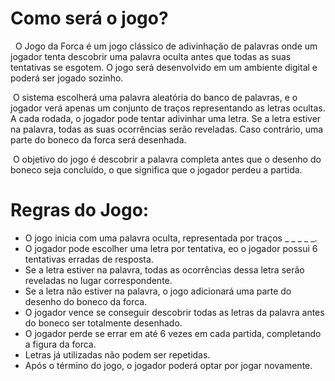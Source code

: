 # Como será o jogo?

&nbsp; O Jogo da Forca é um jogo clássico de adivinhação de palavras onde um jogador tenta descobrir uma palavra oculta antes que todas as suas tentativas se esgotem. O jogo será desenvolvido em um ambiente digital e poderá ser jogado sozinho.

&nbsp;O sistema escolherá uma palavra aleatória do banco de palavras, e o jogador verá apenas um conjunto de traços representando as letras ocultas. A cada rodada, o jogador pode tentar adivinhar uma letra. Se a letra estiver na palavra, todas as suas ocorrências serão reveladas. Caso contrário, uma parte do boneco da forca será desenhada.

&nbsp;O objetivo do jogo é descobrir a palavra completa antes que o desenho do boneco seja concluído, o que significa que o jogador perdeu a partida.

# Regras do Jogo:

- O jogo inicia com uma palavra oculta, representada por traços _ _ _ _ _.
- O jogador pode escolher uma letra por tentativa, eo o jogador possui 6 tentativas erradas de resposta.
- Se a letra estiver na palavra, todas as ocorrências dessa letra serão reveladas no lugar correspondente.
- Se a letra não estiver na palavra, o jogo adicionará uma parte do desenho do boneco da forca.
- O jogador vence se conseguir descobrir todas as letras da palavra antes do boneco ser totalmente desenhado.
- O jogador perde se errar em até 6 vezes em cada partida, completando a figura da forca.
- Letras já utilizadas não podem ser repetidas.
- Após o término do jogo, o jogador poderá optar por jogar novamente.
